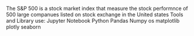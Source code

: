 The S&P 500 is a stock market index that measure the stock performnce of 500 large companues listed on stock exchange in the United states
Tools and Library use:
Jupyter Notebook
Python
Pandas
Numpy
os
matplotlib
plotly
seaborn
